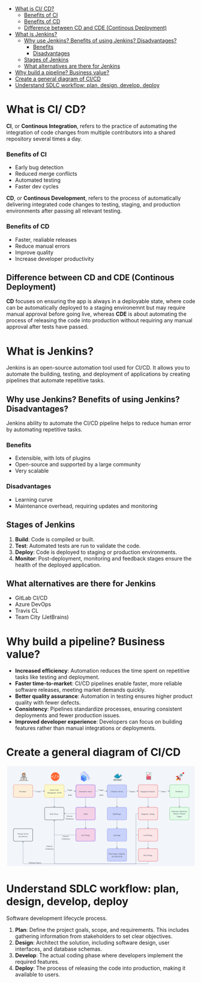 - [What is CI/ CD?](#what-is-ci-cd)
    - [Benefits of CI](#benefits-of-ci)
    - [Benefits of CD](#benefits-of-cd)
  - [Difference between CD and CDE (Continous Deployment)](#difference-between-cd-and-cde-continous-deployment)
- [What is Jenkins?](#what-is-jenkins)
  - [Why use Jenkins? Benefits of using Jenkins? Disadvantages?](#why-use-jenkins-benefits-of-using-jenkins-disadvantages)
    - [Benefits](#benefits)
    - [Disadvantages](#disadvantages)
  - [Stages of Jenkins](#stages-of-jenkins)
  - [What alternatives are there for Jenkins](#what-alternatives-are-there-for-jenkins)
- [Why build a pipeline? Business value?](#why-build-a-pipeline-business-value)
- [Create a general diagram of CI/CD](#create-a-general-diagram-of-cicd)
- [Understand SDLC workflow: plan, design, develop, deploy](#understand-sdlc-workflow-plan-design-develop-deploy)

# What is CI/ CD?

**CI**, or **Continous Integration**, refers to the practice of automating the integration of code changes from multiple contributors into a shared repository several times a day.

### Benefits of CI
- Early bug detection
- Reduced merge conflicts
- Automated testing
- Faster dev cycles

**CD**, or **Continous Development**, refers to the process of automatically delivering integrated code changes to testing, staging, and production environments after passing all relevant testing.

### Benefits of CD
- Faster, realiable releases
- Reduce manual errors
- Improve quality
- Increase developer productivity

## Difference between CD and CDE (Continous Deployment)
**CD** focuses on ensuring the app is always in a deployable state, where code can be automatically deployed to a staging environemnt but may require manual approval before going live, whereas **CDE** is about automating the process of releasing the code into production without requiring any manual approval after tests have passed.

# What is Jenkins?
Jenkins is an open-source automation tool used for CI/CD. It allows you to automate the building, testing, and deployment of applications by creating pipelines that automate repetitive tasks.

## Why use Jenkins? Benefits of using Jenkins? Disadvantages?
Jenkins ability to automate the CI/CD pipeline helps to reduce human error by automating repetitive tasks. 

### Benefits
- Extensible, with lots of plugins
- Open-source and supported by a large community
- Very scalable

### Disadvantages
- Learning curve
- Maintenance overhead, requiring updates and monitoring

## Stages of Jenkins
1. **Build**: Code is compiled or built.
2. **Test**: Automated tests are run to validate the code.
3. **Deploy**: Code is deployed to staging or production environments.
4. **Monitor**: Post-deployment, monitoring and feedback stages ensure the health of the deployed application.

## What alternatives are there for Jenkins
- GitLab CI/CD
- Azure DevOps
- Travis CL
- Team City (JetBrains)

# Why build a pipeline? Business value?
- **Increased efficiency**: Automation reduces the time spent on repetitive tasks like testing and deployment.
- **Faster time-to-market**: CI/CD pipelines enable faster, more reliable software releases, meeting market demands quickly.
- **Better quality assurance**: Automation in testing ensures higher product quality with fewer defects.
- **Consistency**: Pipelines standardize processes, ensuring consistent deployments and fewer production issues.
- **Improved developer experience**: Developers can focus on building features rather than manual integrations or deployments.

# Create a general diagram of CI/CD
![alt text](images/image.png)

# Understand SDLC workflow: plan, design, develop, deploy
Software development lifecycle process. 

1. **Plan**: Define the project goals, scope, and requirements. This includes gathering information from stakeholders to set clear objectives.
2. **Design**: Architect the solution, including software design, user interfaces, and database schemas.
3. **Develop**: The actual coding phase where developers implement the required features.
3. **Deploy**: The process of releasing the code into production, making it available to users.